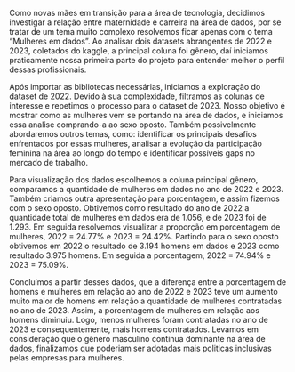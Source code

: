 Como novas mães em transição para a área de tecnologia, decidimos investigar a relação entre maternidade e carreira na área de dados, por se tratar de um tema muito complexo resolvemos ficar apenas com o tema “Mulheres em dados”. Ao analisar dois datasets abrangentes de 2022 e 2023, coletados do kaggle, a principal coluna foi gênero, daí iniciamos praticamente nossa primeira parte do projeto para entender melhor o perfil dessas profissionais.

Após importar as bibliotecas necessárias, iniciamos a exploração do dataset de 2022. Devido à sua complexidade, filtramos as colunas de interesse e repetimos o processo para o dataset de 2023. Nosso objetivo é mostrar como as mulheres vem se portando na área de dados, e iniciamos essa analise comprando-a ao sexo oposto. Também possivelmente abordaremos outros temas, como: identificar os principais desafios enfrentados por essas mulheres, analisar a evolução da participação feminina na área ao longo do tempo e identificar possíveis gaps no mercado de trabalho.

Para visualização dos dados escolhemos a coluna principal gênero, comparamos a quantidade de mulheres em dados no ano de 2022 e 2023. Também criamos outra apresentação para porcentagem, e assim fizemos com o sexo oposto. 
Obtivemos como resultado do ano de 2022 a quantidade total de mulheres em dados era de 1.056, e de 2023 foi de 1.293. Em seguida resolvemos visualizar a proporção em porcentagem de mulheres, 2022 = 24.77% e 2023 = 24.42%. 
Partindo para o sexo oposto obtivemos em 2022 o resultado de 3.194 homens em dados e 2023 como resultado 3.975 homens. Em seguida a porcentagem, 2022 = 74.94% e 2023 = 75.09%.

Concluímos a partir desses dados, que a diferença entre a porcentagem de homens e mulheres em relação ao ano de 2022 e 2023 teve um aumento muito maior de homens em relação a quantidade de mulheres contratadas no ano de 2023. Assim, a porcentagem de mulheres em relação aos homens diminuiu. Logo, menos mulheres foram contratadas no ano de 2023 e consequentemente, mais homens contratados. Levamos em consideração que o gênero masculino continua dominante na área de dados, finalizamos que poderiam ser adotadas mais politicas inclusivas pelas empresas para mulheres.

